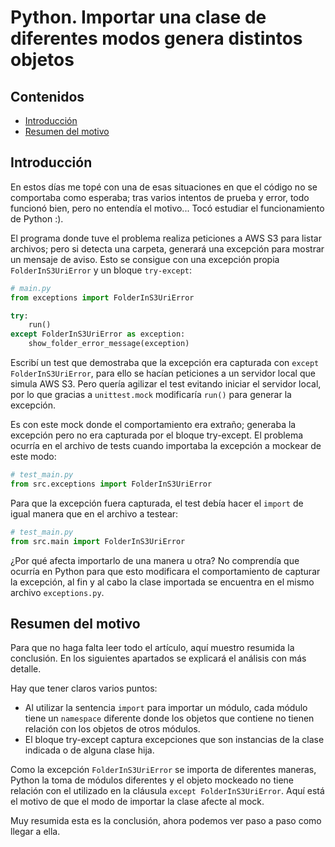 # Python. Importar una clase de diferentes modos genera distintos objetos

## Contenidos

- [Introducción](#introducción)
- [Resumen del motivo](#resumen-del-motivo)

## Introducción

En estos días me topé con una de esas situaciones en que el código no se comportaba como esperaba; tras varios intentos de prueba y error, todo funcionó bien, pero no entendía el motivo... Tocó estudiar el funcionamiento de Python :).

El programa donde tuve el problema realiza peticiones a AWS S3 para listar archivos; pero si detecta una carpeta, generará una excepción para mostrar un mensaje de aviso. Esto se consigue con una excepción propia `FolderInS3UriError` y un bloque `try-except`:

```python
# main.py
from exceptions import FolderInS3UriError

try:
    run()
except FolderInS3UriError as exception:
    show_folder_error_message(exception)
```

Escribí un test que demostraba que la excepción era capturada con `except FolderInS3UriError`, para ello se hacían peticiones a un servidor local que simula AWS S3. Pero quería agilizar el test evitando iniciar el servidor local, por lo que gracias a `unittest.mock` modificaría `run()` para generar la excepción.

Es con este mock donde el comportamiento era extraño; generaba la excepción pero no era capturada por el bloque try-except. El problema ocurría en el archivo de tests cuando importaba la excepción a mockear de este modo:

```python
# test_main.py
from src.exceptions import FolderInS3UriError
```

Para que la excepción fuera capturada, el test debía hacer el `import` de igual manera que en el archivo a testear:

```python
# test_main.py
from src.main import FolderInS3UriError
```

¿Por qué afecta importarlo de una manera u otra? No comprendía que ocurría en Python para que esto modificara el comportamiento de capturar la excepción, al fin y al cabo la clase importada se encuentra en el mismo archivo `exceptions.py`.

## Resumen del motivo

Para que no haga falta leer todo el artículo, aquí muestro resumida la conclusión. En los siguientes apartados se explicará el análisis con más detalle.

Hay que tener claros varios puntos:

- Al utilizar la sentencia `import` para importar un módulo, cada módulo tiene un `namespace` diferente donde los objetos que contiene no tienen relación con los objetos de otros módulos.
- El bloque try-except captura excepciones que son instancias de la clase indicada o de alguna clase hija.

Como la excepción `FolderInS3UriError` se importa de diferentes maneras, Python la toma de módulos diferentes y el objeto mockeado no tiene relación con el utilizado en la cláusula `except FolderInS3UriError`. Aquí está el motivo de que el modo de importar la clase afecte al mock.

Muy resumida esta es la conclusión, ahora podemos ver paso a paso como llegar a ella.
